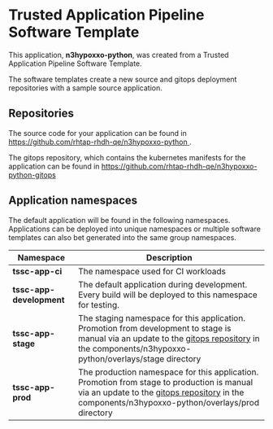 # Trusted Application Pipeline Software Template

This application, **n3hypoxxo-python**, was created from a Trusted Application Pipeline Software Template.

The software templates create a new source and gitops deployment repositories with a sample source application. 

## Repositories

The source code for your application can be found in [https://github.com/rhtap-rhdh-qe/n3hypoxxo-python ](https://github.com/rhtap-rhdh-qe/n3hypoxxo-python ).
 
The gitops repository, which contains the kubernetes manifests for the application can be found in 
[https://github.com/rhtap-rhdh-qe/n3hypoxxo-python-gitops ](https://github.com/rhtap-rhdh-qe/n3hypoxxo-python-gitops ) 

## Application namespaces 

The default application will be found in the following namespaces. Applications can be deployed into unique namespaces or multiple software templates can also bet generated into the same group namespaces.  

|  Namespace   |  Description   |  
| -------- | -------- |
| **tssc-app-ci** | The namespace used for CI workloads |
| **tssc-app-development** | The default application during development. Every build will be deployed to this namespace for testing. |
| **tssc-app-stage** | The staging namespace for this application. Promotion from development to stage is manual via an update to the [gitops repository](https://github.com/rhtap-rhdh-qe/n3hypoxxo-python-gitops ) in the components/n3hypoxxo-python/overlays/stage directory |
| **tssc-app-prod** | The production namespace for this application. Promotion from stage to production is manual via an update to the [gitops repository](https://github.com/rhtap-rhdh-qe/n3hypoxxo-python-gitops ) in the components/n3hypoxxo-python/overlays/prod directory |